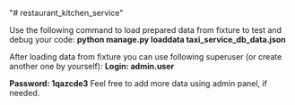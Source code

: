 "# restaurant_kitchen_service" 

Use the following command to load prepared data from fixture to test and debug your code:
**python manage.py loaddata taxi_service_db_data.json**

After loading data from fixture you can use following superuser (or create another one by yourself):
**Login: admin.user**

**Password: 1qazcde3**
Feel free to add more data using admin panel, if needed.
